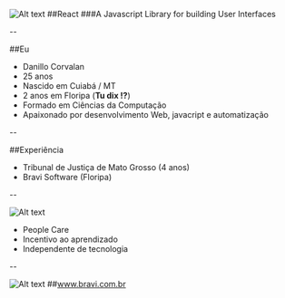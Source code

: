 ![Alt text](http://localhost:8000/logo_og.png)
##React
###A Javascript Library for building User Interfaces

--

##Eu

- Danillo Corvalan
- 25 anos
- Nascido em Cuiabá / MT
- 2 anos em Floripa (**Tu dix !?**)
- Formado em Ciências da Computação
- Apaixonado por desenvolvimento Web, javacript e automatização

--

##Experiência

- Tribunal de Justiça de Mato Grosso (4 anos)
- Bravi Software (Floripa)

--

![Alt text](http://localhost:8000/bravi_logo.jpg)

- People Care
- Incentivo ao aprendizado
- Independente de tecnologia

--

![Alt text](http://localhost:8000/bravi01.jpg)
##www.bravi.com.br